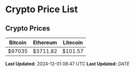 # Crypto Price List

## Crypto Prices
| Bitcoin | Ethereum | Litecoin |
| ------- | -------- | -------- |
| $97035 | $3711.82 | $101.57 |
**Last Updated:** 2024-12-01 08:47 UTC
**Last Updated:** $DATE$
